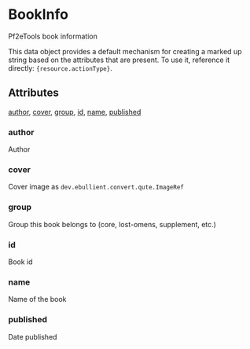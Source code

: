 # BookInfo

Pf2eTools book information

This data object provides a default mechanism for creating a marked up string based on the attributes that are present. To use it, reference it directly: `{resource.actionType}`.

## Attributes

[author](#author), [cover](#cover), [group](#group), [id](#id), [name](#name), [published](#published)


### author

Author

### cover

Cover image as `dev.ebullient.convert.qute.ImageRef`

### group

Group this book belongs to (core, lost-omens, supplement, etc.)

### id

Book id

### name

Name of the book

### published

Date published
